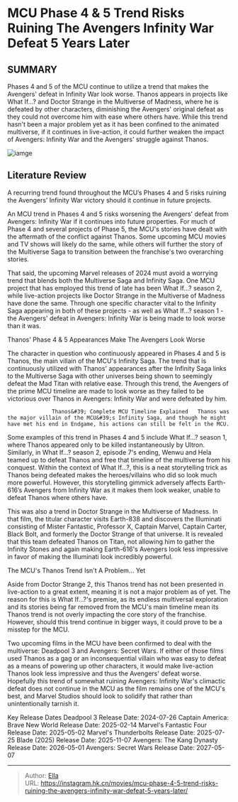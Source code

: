 # MCU Phase 4 &amp; 5 Trend Risks Ruining The Avengers  Infinity War Defeat 5 Years Later


## SUMMARY 



  Phases 4 and 5 of the MCU continue to utilize a trend that makes the Avengers&#39; defeat in Infinity War look worse.   Thanos appears in projects like What If...? and Doctor Strange in the Multiverse of Madness, where he is defeated by other characters, diminishing the Avengers&#39; original defeat as they could not overcome him with ease where others have.   While this trend hasn&#39;t been a major problem yet as it has been confined to the animated multiverse, if it continues in live-action, it could further weaken the impact of Avengers: Infinity War and the Avengers&#39; struggle against Thanos.  

![iamge](https://static1.srcdn.com/wordpress/wp-content/uploads/2024/01/thanos-avengers-infinity-war-poster.jpg)

## Literature Review

A recurring trend found throughout the MCU’s Phases 4 and 5 risks ruining the Avengers’ Infinity War victory should it continue in future projects.




An MCU trend in Phases 4 and 5 risks worsening the Avengers&#39; defeat from Avengers: Infinity War if it continues into future properties. For much of Phase 4 and several projects of Phase 5, the MCU&#39;s stories have dealt with the aftermath of the conflict against Thanos. Some upcoming MCU movies and TV shows will likely do the same, while others will further the story of the Multiverse Saga to transition between the franchise&#39;s two overarching stories.




That said, the upcoming Marvel releases of 2024 must avoid a worrying trend that blends both the Multiverse Saga and Infinity Saga. One MCU project that has employed this trend of late has been What If...? season 2, while live-action projects like Doctor Strange in the Multiverse of Madness have done the same. Through one specific character vital to the Infinity Saga appearing in both of these projects - as well as What If...? season 1 - the Avengers&#39; defeat in Avengers: Infinity War is being made to look worse than it was.


 Thanos&#39; Phase 4 &amp; 5 Appearances Make The Avengers Look Worse 
          

The character in question who continuously appeared in Phases 4 and 5 is Thanos, the main villain of the MCU&#39;s Infinity Saga. The trend that is continuously utilized with Thanos&#39; appearances after the Infinity Saga links to the Multiverse Saga with other universes being shown to seemingly defeat the Mad Titan with relative ease. Through this trend, the Avengers of the prime MCU timeline are made to look worse as they failed to be victorious over Thanos in Avengers: Infinity War and were defeated by him.




                  Thanos&#39; Complete MCU Timeline Explained   Thanos was the major villain of the MCU&#39;s Infinity Saga, and though he might have met his end in Endgame, his actions can still be felt in the MCU.   

Some examples of this trend in Phases 4 and 5 include What If...? season 1, where Thanos appeared only to be killed instantaneously by Ultron. Similarly, in What If...? season 2, episode 7&#39;s ending, Wenwu and Hela teamed up to defeat Thanos and free that timeline of the multiverse from his conquest. Within the context of What If...?, this is a neat storytelling trick as Thanos being defeated makes the heroes/villains who did so look much more powerful. However, this storytelling gimmick adversely affects Earth-616’s Avengers from Infinity War as it makes them look weaker, unable to defeat Thanos where others have.

This was also a trend in Doctor Strange in the Multiverse of Madness. In that film, the titular character visits Earth-838 and discovers the Illuminati consisting of Mister Fantastic, Professor X, Captain Marvel, Captain Carter, Black Bolt, and formerly the Doctor Strange of that universe. It is revealed that this team defeated Thanos on Titan, not allowing him to gather the Infinity Stones and again making Earth-616&#39;s Avengers look less impressive in favor of making the Illuminati look incredibly powerful.






 The MCU&#39;s Thanos Trend Isn&#39;t A Problem... Yet 
          

Aside from Doctor Strange 2, this Thanos trend has not been presented in live-action to a great extent, meaning it is not a major problem as of yet. The reason for this is What If...?&#39;s premise, as its endless multiversal exploration and its stories being far removed from the MCU&#39;s main timeline mean its Thanos trend is not overly impacting the core story of the franchise. However, should this trend continue in bigger ways, it could prove to be a misstep for the MCU.

Two upcoming films in the MCU have been confirmed to deal with the multiverse: Deadpool 3 and Avengers: Secret Wars. If either of those films used Thanos as a gag or an inconsequential villain who was easy to defeat as a means of powering up other characters, it would make live-action Thanos look less impressive and thus the Avengers&#39; defeat worse. Hopefully this trend of somewhat ruining Avengers: Infinity War&#39;s climactic defeat does not continue in the MCU as the film remains one of the MCU&#39;s best, and Marvel Studios should look to solidify that rather than unintentionally tarnish it.




  Key Release Dates              Deadpool 3 Release Date: 2024-07-26                    Captain America: Brave New World Release Date: 2025-02-14                   Marvel&#39;s Fantastic Four Release Date: 2025-05-02                   Marvel&#39;s Thunderbolts Release Date: 2025-07-25                   Blade (2025) Release Date: 2025-11-07                   Avengers: The Kang Dynasty  Release Date: 2026-05-01                    Avengers: Secret Wars Release Date: 2027-05-07      

---

> Author: [Ella](https://instagram.hk.cn/)  
> URL: https://instagram.hk.cn/movies/mcu-phase-4-5-trend-risks-ruining-the-avengers-infinity-war-defeat-5-years-later/  

